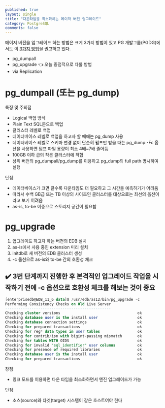 ```yaml
---
published: true
layout: single
title: "다운타임을 최소화하는 메이저 버전 업그레이드"
category: PostgreSQL
comments: false
---
```


메이저 버전을 업그레이드 하는 방법은 크게 3가지 방법이 있고 PG 개발그룹(PGDG)에서도 이 [3가지 방법](https://www.postgresql.org/docs/10/upgrading.html)을 권고하고 있다. 

- pg_dumpall
- pg_upgrade 👈 오늘 중점적으로 다룰 방법 
- via Replication


# pg_dumpall (또는 pg_dump) 
특징 및 주의점 
- Logical 백업 방식 
- Plain Text SQL문으로 백업
- 클러스터 레벨로 백업
- 데이터베이스 레벨로 백업을 하고자 할 때에는 pg_dump 사용  
- 데이터베이스 레벨로 스키마 변경 없이 단순히 펌프만 받을 때는 pg_dump -Fc 옵션을 사용하면 덤프 파일 용량이 최소 4배~7배 줄어듬 
- 100GB 이하 급의 작은 클러스터에 적합   
- 상위 버전의 pg_dumpall/pg_dump를 이용하고 pg_dump의 full path 명시하여 실행


단점 
- 데이터베이스가 크면 클수록 다운타임도 더 필요하고 그 시간을 예측하기가 어려움    
- 따라서 수백 GB급 또는 TB 이상의 사이즈인 클러스터를 대상으로는 최선의 옵션이라고 보기 어려움
- as-is, to-be 이중으로 스토리지 공간이 필요함   




# pg_upgrade

1. 업그레이드 하고자 하는 버전의 EDB 설치 
2. as-is에서 사용 중인 extension 미리 설치 
3. initdb로 새 버전의 EDB 클러스터 생성 
4. -c 옵션으로 as-is와 to-be 간의 호환성 체크  

## ✔️ 3번 단계까지 진행한 후 본격적인 업그레이드 작업을 시작하기 전에 -c 옵션으로 호환성 체크를 해보는 것이 중요
```sql 
[enterprisedb@EDB_11_6 data]$ /usr/edb/as12/bin/pg_upgrade -c
Performing Consistency Checks on Old Live Server
------------------------------------------------
Checking cluster versions                                   ok
Checking database user is the install user                  ok
Checking database connection settings                       ok
Checking for prepared transactions                          ok
Checking for reg* data types in user tables                 ok
Checking for contrib/isn with bigint-passing mismatch       ok
Checking for tables WITH OIDS                               ok
Checking for invalid "sql_identifier" user columns          ok
Checking for presence of required libraries                 ok
Checking database user is the install user                  ok
Checking for prepared transactions                          ok
```

장점 
- 링크 모드를 이용하면 다운 타임을 최소화하면서 엔진 업그레이드가 가능 

단점 
- 소스(source)와 타겟(target) 시스템이 같은 호스트여야 한다 
